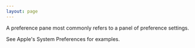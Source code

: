 ```yaml
---
layout: page
---
```


A preference pane most commonly refers to a panel of preference settings.

See Apple's System Preferences for examples.
